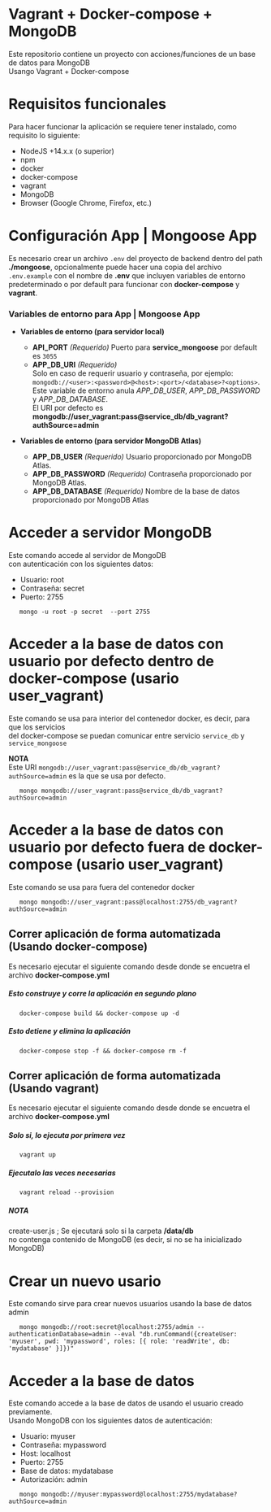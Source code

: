 # Vagrant + Docker-compose + MongoDB
Este repositorio contiene un proyecto con acciones/funciones de un base de datos para MongoDB <br>
Usango Vagrant + Docker-compose

# Requisitos funcionales
Para hacer funcionar la aplicación se requiere tener instalado, como requisito lo siguiente:
* NodeJS +14.x.x (o superior)
* npm
* docker
* docker-compose
* vagrant
* MongoDB
* Browser (Google Chrome, Firefox, etc.)

# Configuración App | Mongoose App
Es necesario crear un archivo `.env` del proyecto de backend dentro del path **./mongoose**, opcionalmente puede hacer una copia del archivo `.env.example` con el nombre de **.env** que incluyen variables de entorno predeterminado o por default para funcionar con **docker-compose** y **vagrant**. <br> 

### Variables de entorno para App | Mongoose App

* __Variables de entorno (para servidor local)__ 
  *  **API_PORT** *(Requerido)* Puerto para __service_mongoose__ por default es `3055`
  *  **APP_DB_URI** *(Requerido)* <br/> Solo en caso de requerir usuario y contraseña, por ejemplo: `mongodb://<user>:<password>@<host>:<port>/<database>?<options>`. <br>
  Este variable de entorno anula *APP_DB_USER*, *APP_DB_PASSWORD* y *APP_DB_DATABASE*. <br>
  El URI por defecto es __mongodb://user_vagrant:pass@service_db/db_vagrant?authSource=admin__
 
* __Variables de entorno (para servidor MongoDB Atlas)__
  *  __APP_DB_USER__ *(Requerido)* Usuario proporcionado por MongoDB Atlas.
  * __APP_DB_PASSWORD__ *(Requerido)* Contraseña proporcionado por MongoDB Atlas.
  *  __APP_DB_DATABASE__ *(Requerido)* Nombre de la base de datos proporcionado por MongoDB Atlas
  

# Acceder a servidor MongoDB
Este comando accede al servidor de MongoDB <br>
con autenticación con los siguientes datos:
+  Usuario: root
+  Contraseña: secret
+  Puerto: 2755
  
```shell
   mongo -u root -p secret  --port 2755
```

# Acceder a la base de datos con usuario por defecto dentro de docker-compose (usario user_vagrant)
Este comando se usa para interior del contenedor docker, es decir, para que los servicios <br>
del docker-compose se puedan comunicar entre servicio `service_db` y `service_mongoose`

**NOTA** <br>
Este URI `mongodb://user_vagrant:pass@service_db/db_vagrant?authSource=admin` es la que se usa por defecto.

```shell
   mongo mongodb://user_vagrant:pass@service_db/db_vagrant?authSource=admin
```

# Acceder a la base de datos con usuario por defecto fuera de docker-compose (usario user_vagrant)
Este comando se usa para fuera del contenedor docker

```shell
   mongo mongodb://user_vagrant:pass@localhost:2755/db_vagrant?authSource=admin
```

## Correr aplicación de forma automatizada (Usando docker-compose)
Es necesario ejecutar el siguiente comando desde donde se encuetra el archivo **docker-compose.yml** 

##### Esto construye y corre la aplicación en segundo plano
```shell
   docker-compose build && docker-compose up -d
```

##### Esto detiene y elimina la aplicación
```shell
   docker-compose stop -f && docker-compose rm -f
```

## Correr aplicación de forma automatizada (Usando vagrant)
Es necesario ejecutar el siguiente comando desde donde se encuetra el archivo **docker-compose.yml** 

##### Solo si, lo ejecuta por primera vez
```shell
   vagrant up 
```

##### Ejecutalo las veces necesarias
```shell
   vagrant reload --provision
```

##### NOTA
create-user.js ; Se ejecutará solo si la carpeta __/data/db__ <br>
no contenga contenido de MongoDB (es decir, si no se ha inicializado MongoDB) 

# Crear un nuevo usario
Este comando sirve para crear nuevos usuarios usando la base de datos admin
```shell
   mongo mongodb://root:secret@localhost:2755/admin --authenticationDatabase=admin --eval "db.runCommand({createUser: 'myuser', pwd: 'mypassword', roles: [{ role: 'readWrite', db: 'mydatabase' }]})"
```

# Acceder a la base de datos
Este comando accede a la base de datos de usando el usuario creado previamente. <br>
Usando MongoDB con los siguientes datos de autenticación:
+  Usuario: myuser
+  Contraseña: mypassword
+  Host: localhost
+  Puerto: 2755
+  Base de datos: mydatabase
+  Autorización: admin

```shell
   mongo mongodb://myuser:mypassword@localhost:2755/mydatabase?authSource=admin
```
